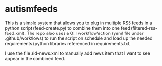 # autismfeeds
This is a simple system that allows you to plug in multiple RSS feeds in a python script (feed-create.py) to combine them into one feed (filtered-rss-feed.xml). 
The repo also uses a GH workflow/action (yaml file under .github/workflows) to run the script on schedule and load up the needed requirements (python libraries referenced in requirements.txt)

I use the file aid-news.xml to manually add news item that I want to see appear in the combined feed. 
